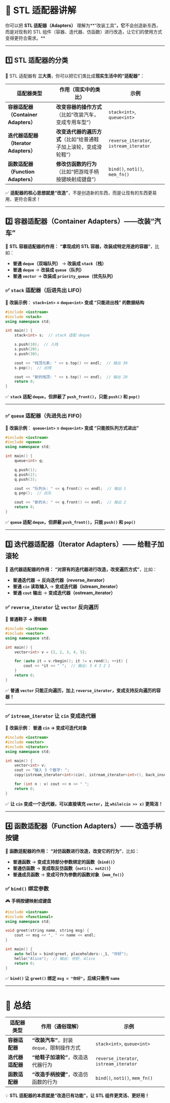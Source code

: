 # **📌 STL 适配器讲解**

你可以把 **STL 适配器（Adapters）** 理解为**“改装工具”**，它**不会创造新东西，而是对现有的 STL 组件（容器、迭代器、仿函数）进行改造，让它们的使用方式变得更符合需求。**

------



## **1️⃣ STL 适配器的分类**

📌 STL 适配器有 **三大类**，你可以把它们类比成**现实生活中的“适配器”**：

| **适配器类型**                        | **作用（现实中的类比）**                                     | **示例**                               |
| ------------------------------------- | ------------------------------------------------------------ | -------------------------------------- |
| **容器适配器（Container Adapters）**  | **改变容器的操作方式**（比如“改装汽车，变成专用车型”）       | `stack<int>`, `queue<int>`             |
| **迭代器适配器（Iterator Adapters）** | **改变迭代器的遍历方式**（比如“给普通鞋子加上滚轮，变成滑轮鞋”） | `reverse_iterator`, `istream_iterator` |
| **函数适配器（Function Adapters）**   | **修改仿函数的行为**（比如“把游戏手柄按键映射成键盘”）       | `bind()`, `not1()`, `mem_fn()`         |

✅ **适配器的核心思想就是“改造”**，不是创造新的东西，而是让现有的东西更易用、更符合需求！

------



## **2️⃣ 容器适配器（Container Adapters）——改装“汽车”**

📌 **STL 容器适配器的作用：**
 **“拿现成的 STL 容器，改装成特定用途的容器”**，比如：

- **普通 `deque`（双端队列）** → **改装成 `stack`（栈）**
- **普通 `deque`** → **改装成 `queue`（队列）**
- **普通 `vector`** → **改装成 `priority_queue`（优先队列）**

### **✅ `stack` 适配器（后进先出 LIFO）**

🚗 **改装示例**：
 **`stack<int>` = `deque<int>` 变成 “只能进出栈” 的数据结构**

```cpp
#include <iostream>
#include <stack>
using namespace std;

int main() {
    stack<int> s;  // stack 适配 deque

    s.push(10);  // 入栈
    s.push(20);
    s.push(30);

    cout << "栈顶元素: " << s.top() << endl;  // 输出 30
    s.pop();  // 出栈

    cout << "新的栈顶: " << s.top() << endl;  // 输出 20
    return 0;
}
```

✅ **`stack` 适配 `deque`，但屏蔽了 `push_front()`，只能 `push()` 和 `pop()`**

------



### **✅ `queue` 适配器（先进先出 FIFO）**

🚗 **改装示例**：
 **`queue<int>` = `deque<int>` 变成 “只能按队列方式进出”**

```cpp
#include <iostream>
#include <queue>
using namespace std;

int main() {
    queue<int> q;

    q.push(1);
    q.push(2);
    q.push(3);

    cout << "队列头: " << q.front() << endl;  // 输出 1
    q.pop();  // 出队

    cout << "新的头: " << q.front() << endl;  // 输出 2
    return 0;
}
```

✅ **`queue` 适配 `deque`，但屏蔽 `push_front()`，只能 `push()` 和 `pop()`**

------



## **3️⃣ 迭代器适配器（Iterator Adapters）—— 给鞋子加滚轮**

📌 **迭代器适配器的作用：**
 **“对原有的迭代器进行改造，改变遍历方式”**，比如：

- **普通迭代器** → **反向迭代器（reverse_iterator）**
- **普通 `cin` 读取输入** → **变成迭代器（istream_iterator）**
- **普通 `cout` 输出** → **变成迭代器（ostream_iterator）**

### **✅ `reverse_iterator` 让 `vector` 反向遍历**

🚶 **普通鞋子 → 滑轮鞋**

```cpp
#include <iostream>
#include <vector>
using namespace std;

int main() {
    vector<int> v = {1, 2, 3, 4, 5};

    for (auto it = v.rbegin(); it != v.rend(); ++it) {
        cout << *it << " ";  // 输出: 5 4 3 2 1
    }
    return 0;
}
```

✅ **普通 `vector` 只能正向遍历，加上 `reverse_iterator`，变成支持反向遍历的容器！**

------

### **✅ `istream_iterator` 让 `cin` 变成迭代器**

📝 **改装示例**：
 **普通 `cin` → 变成可迭代对象**

```cpp
#include <iostream>
#include <vector>
#include <iterator>
using namespace std;

int main() {
    vector<int> v;
    cout << "输入 3 个数字: ";
    copy(istream_iterator<int>(cin), istream_iterator<int>(), back_inserter(v));

    for (int n : v) cout << n << " ";  
    return 0;
}
```

✅ **让 `cin` 变成一个迭代器，可以直接填充 `vector`，比 `while(cin >> x)` 更简洁！**

------

## **4️⃣ 函数适配器（Function Adapters）—— 改造手柄按键**

📌 **函数适配器的作用：**
 **“对仿函数进行改造，改变它的行为”**，比如：

- **普通函数** → **变成支持部分参数绑定的函数（`bind()`）**
- **普通仿函数** → **变成取反仿函数（`not1()`、`not2()`）**
- **普通成员函数** → **变成可作为参数的函数对象（`mem_fn()`）**

### **✅ `bind()` 绑定参数**

🎮 **手柄按键映射成键盘**

```cpp
#include <iostream>
#include <functional>
using namespace std;

void greet(string name, string msg) {
    cout << msg << ", " << name << endl;
}

int main() {
    auto hello = bind(greet, placeholders::_1, "你好");
    hello("Alice");  // 输出: 你好, Alice
    return 0;
}
```

✅ **`bind()` 让 `greet()` 绑定 `msg = "你好"`，后续只需传 `name`**

------

# **📌 总结**

| **适配器类型**   | **作用（通俗理解）**                       | **示例**                               |
| ---------------- | ------------------------------------------ | -------------------------------------- |
| **容器适配器**   | **“改装汽车”**，封装 `deque`，限制操作方式 | `stack<int>`, `queue<int>`             |
| **迭代器适配器** | **“给鞋子加滚轮”**，改造迭代器行为         | `reverse_iterator`, `istream_iterator` |
| **函数适配器**   | **“改造手柄按键”**，改造仿函数的行为       | `bind()`, `not1()`, `mem_fn()`         |

💡 **STL 适配器的本质就是“改造已有功能”，让 STL 组件更灵活、更好用！**

